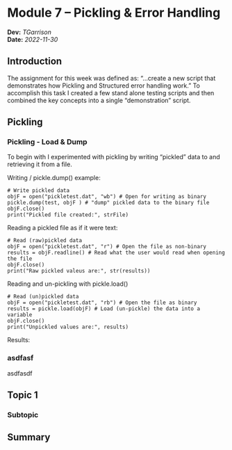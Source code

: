 # Module 7 – Pickling & Error Handling
**Dev:** *TGarrison*  
**Date:** *2022-11-30*
## Introduction
The assignment for this week was defined as: “…create a new script that demonstrates how Pickling and Structured error handling work.”
To accomplish this task I created a few stand alone testing scripts and then combined the key concepts into a single “demonstration” script.

## Pickling
### Pickling - Load & Dump 
To begin with I experimented with pickling by writing “pickled” data to and retrieving it from a file.

Writing / pickle.dump() example:
```
# Write pickled data
objF = open("pickletest.dat", "wb") # Open for writing as binary
pickle.dump(test, objF ) # "dump" pickled data to the binary file
objF.close()
print("Pickled file created:", strFile)
```

Reading a pickled file as if it were text:
```
# Read (raw)pickled data
objF = open("pickletest.dat", "r") # Open the file as non-binary
results = objF.readline() # Read what the user would read when opening the file
objF.close()
print("Raw pickled valeus are:", str(results))
```

Reading and un-pickling with pickle.load()
```
# Read (un)pickled data
objF = open("pickletest.dat", "rb") # Open the file as binary
results = pickle.load(objF) # Load (un-pickle) the data into a variable
objF.close()
print("Unpickled values are:", results)
```

Results:


### asdfasf
asdfasdf



## Topic 1
### Subtopic
## Summary
